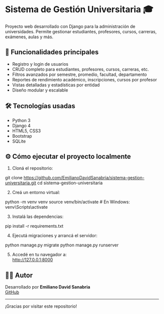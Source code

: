 # Sistema de Gestión Universitaria 🎓

Proyecto web desarrollado con Django para la administración de universidades. Permite gestionar estudiantes, profesores, cursos, carreras, exámenes, aulas y más.

## 📌 Funcionalidades principales

- Registro y login de usuarios
- CRUD completo para estudiantes, profesores, cursos, carreras, etc.
- Filtros avanzados por semestre, promedio, facultad, departamento
- Reportes de rendimiento académico, inscripciones, cursos por profesor
- Vistas detalladas y estadísticas por entidad
- Diseño modular y escalable

## 🛠️ Tecnologías usadas

- Python 3
- Django 4
- HTML5, CSS3
- Bootstrap
- SQLite

## ⚙️ Cómo ejecutar el proyecto localmente

1. Cloná el repositorio:

git clone https://github.com/EmilianoDavidSanabria/sistema-gestion-universitaria.git
cd sistema-gestion-universitaria

2. Creá un entorno virtual:

python -m venv venv
source venv/bin/activate   # En Windows: venv\Scripts\activate

3. Instalá las dependencias:

pip install -r requirements.txt

4. Ejecutá migraciones y arrancá el servidor:

python manage.py migrate
python manage.py runserver

5. Accedé en tu navegador a:  
http://127.0.0.1:8000

## 🙋‍♂️ Autor

Desarrollado por **Emiliano David Sanabria**  
[GitHub](https://github.com/EmilianoDavidSanabria)

---

¡Gracias por visitar este repositorio!

